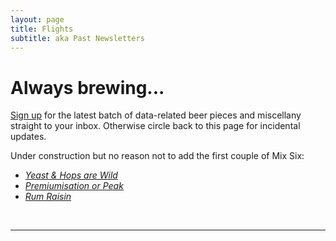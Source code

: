 ```yaml
---
layout: page
title: Flights
subtitle: aka Past Newsletters
---
```


# Always brewing...

<a href="http://eepurl.com/cj8urH" target="_blank">Sign up</a> for the latest batch of data-related beer pieces and miscellany straight to your inbox. Otherwise circle back to this page for incidental updates.

Under construction but no reason not to add the first couple of Mix Six:

* _[Yeast & Hops are Wild](2017-01-11-MxSxFx001-yeast-and-hops-are-wild)_
* _[Premiumisation or Peak](2017-01-25-MxSxFx002-premiumisation-or-peak)_
* _[Rum Raisin](2017-02-08-MxSxFx003-Rum-Raisin)_

<br>

---


<style type="text/css">
<!--
.display_archive {font-family: arial,verdana; font-size: 12px;}
.campaign {line-height: 125%; margin: 5px;}
//-->
</style>
<script language="javascript" src="//endlesspint.us14.list-manage.com/generate-js/?u=2bcb7588e60b55d3de7f33b21&fid=1577&show=10" type="text/javascript"></script>
